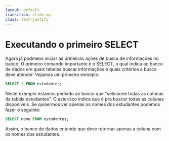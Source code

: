 ```yaml
---
layout: default
transition: slide-up
class: text-justify
---
```


# Executando o primeiro SELECT

<div>
Agora já podmeos iniciar as primeiras ações de busca de informações no banco. O primeiro comando importante é o SELECT, o qual indica ao banco de dados em quais tabelas buscar informações e quais critérios a busca deve atender. Vejamos um primeiro exmeplo:
<br>
</div>

```sql
SELECT * FROM estudantes;
```

Neste exemplo estamos pedindo ao banco que "selecione todas as colunas da tabela estudantes". O asterísco indica que é pra buscar todas as colunas disponíveis. Se quisermos ver apenas os nomes dos estudantes podemos fazer o seguinte:

```sql
SELECT nome FROM estudantes;
```

Assim, o banco de dados entende que deve retornar apenas a coluna com os nomes dos estudantes.